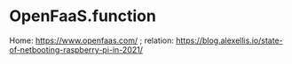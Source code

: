 # OpenFaaS.function
Home: https://www.openfaas.com/ ; relation: https://blog.alexellis.io/state-of-netbooting-raspberry-pi-in-2021/
